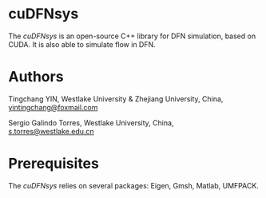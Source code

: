 # cuDFNsys

The _cuDFNsys_ is an open-source C++ library for DFN simulation, based on CUDA. It is also able to simulate flow in DFN.

# Authors

Tingchang YIN, Westlake University & Zhejiang University, China, yintingchang@foxmail.com

Sergio Galindo Torres, Westlake University, China, s.torres@westlake.edu.cn

# Prerequisites

The _cuDFNsys_ relies on several packages: Eigen, Gmsh, Matlab, UMFPACK.
